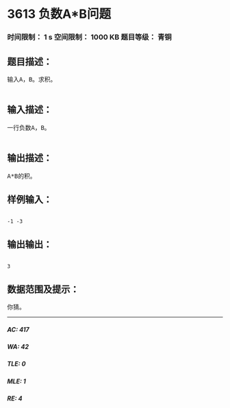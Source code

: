 # 3613 负数A*B问题   
### 时间限制： 1 s     空间限制： 1000 KB     题目等级： 青铜  
## 题目描述：  

<pre>
输入A，B。求积。  

</pre>
  
  
## 输入描述：  

<pre>
一行负数A，B。  

</pre>
  
  
## 输出描述：  

<pre>
A*B的积。
</pre>
  
  
## 样例输入：  

<pre><code>
-1 -3
</code></pre>
  
  
## 输出输出：  

<pre><code>
3
</code></pre>
  
  
## 数据范围及提示：  

<pre>
你猜。
</pre>
  
  
***  

##### AC: 417  
##### WA: 42  
##### TLE: 0  
##### MLE: 1  
##### RE: 4  
